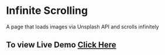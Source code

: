 # Infinite Scrolling

A page that loads images via Unsplash API and scrolls infinitely

## To view Live Demo [Click Here](https://toshiiki.github.io/infinite-scroll)
